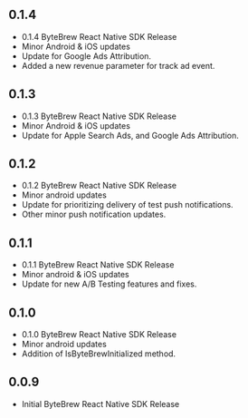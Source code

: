 ## 0.1.4

* 0.1.4 ByteBrew React Native SDK Release
* Minor Android & iOS updates
* Update for Google Ads Attribution.
* Added a new revenue parameter for track ad event.

## 0.1.3

* 0.1.3 ByteBrew React Native SDK Release
* Minor Android & iOS updates
* Update for Apple Search Ads, and Google Ads Attribution.

## 0.1.2

* 0.1.2 ByteBrew React Native SDK Release
* Minor android updates
* Update for prioritizing delivery of test push notifications.
* Other minor push notification updates.

## 0.1.1

* 0.1.1 ByteBrew React Native SDK Release
* Minor android & iOS updates
* Update for new A/B Testing features and fixes.

## 0.1.0

* 0.1.0 ByteBrew React Native SDK Release
* Minor android updates
* Addition of IsByteBrewInitialized method.

## 0.0.9

* Initial ByteBrew React Native SDK Release
